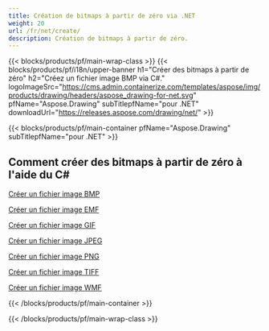 ```yaml
---
title: Création de bitmaps à partir de zéro via .NET
weight: 20
url: /fr/net/create/
description: Création de bitmaps à partir de zéro.
---
```


{{< blocks/products/pf/main-wrap-class >}}
{{< blocks/products/pf/i18n/upper-banner h1="Créer des bitmaps à partir de zéro" h2="Créez un fichier image BMP via C#." logoImageSrc="https://cms.admin.containerize.com/templates/aspose/img/products/drawing/headers/aspose_drawing-for-net.svg" pfName="Aspose.Drawing" subTitlepfName="pour .NET" downloadUrl="https://releases.aspose.com/drawing/net/" >}}

{{< blocks/products/pf/main-container pfName="Aspose.Drawing" subTitlepfName="pour .NET" >}}

<h2>Comment créer des bitmaps à partir de zéro à l'aide du C#</h2>

<p><a href="bmp/">Créer un fichier image BMP</a></p>
<p><a href="emf/">Créer un fichier image EMF</a></p>
<p><a href="gif/">Créer un fichier image GIF</a></p>
<p><a href="jpeg/">Créer un fichier image JPEG</a></p>
<p><a href="png/">Créer un fichier image PNG</a></p>
<p><a href="tiff/">Créer un fichier image TIFF</a></p>
<p><a href="wmf/">Créer un fichier image WMF</a></p>

{{< /blocks/products/pf/main-container >}}

{{< /blocks/products/pf/main-wrap-class >}}
